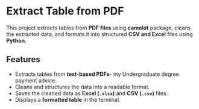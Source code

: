 #  Extract Table from PDF

This project extracts tables from **PDF files** using **camelot** package, cleans the extracted data, and formats it into structured **CSV and Excel** files using **Python**.

##  Features
- Extracts tables from **text-based PDFs**- my Undergraduate degree payment advice.
- Cleans and structures the data into a readable format.
- Saves the cleaned data as **Excel (`.xlsx`)** and **CSV (`.csv`)** files.
- Displays a **formatted table** in the terminal.
